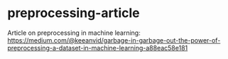 # preprocessing-article

Article on preprocessing in machine learning:
https://medium.com/@keeanvid/garbage-in-garbage-out-the-power-of-preprocessing-a-dataset-in-machine-learning-a88eac58e181
